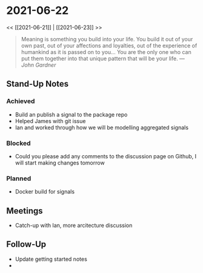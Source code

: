 # 2021-06-22

<< [[2021-06-21]] | [[2021-06-23]] >>

> Meaning is something you build into your life. You build it out of your own past, out of your affections and loyalties, out of the experience of humankind as it is passed on to you... You are the only one who can put them together into that unique pattern that will be your life.
> &mdash; <cite>John Gardner</cite>

## Stand-Up Notes

### Achieved
- Build an publish a signal to the package repo
- Helped James with git issue
- Ian and worked through how we will be modelling aggregated signals

### Blocked
- Could you please add any comments to the discussion page on Github, I will start making changes tomorrow
### Planned
- Docker build for signals

## Meetings
- Catch-up with Ian, more arcitecture discussion

## Follow-Up
- Update getting started notes
- 